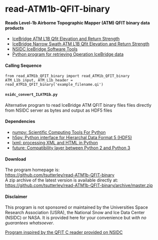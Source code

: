read-ATM1b-QFIT-binary
======================

#### Reads Level-1b Airborne Topographic Mapper (ATM) QFIT binary data products  

- [IceBridge ATM L1B Qfit Elevation and Return Strength](https://nsidc.org/data/docs/daac/icebridge/ilatm1b/v1/index.html)  
- [IceBridge Narrow Swath ATM L1B Qfit Elevation and Return Strength](https://nsidc.org/data/docs/daac/icebridge/ilnsa1b/v1/index.html)  
- [NSIDC IceBridge Software Tools](http://nsidc.org/data/icebridge/tools.html)
- [Python program for retrieving Operation IceBridge data](https://github.com/tsutterley/nsidc-earthdata)

#### Calling Sequence
```
from read_ATM1b_QFIT_binary import read_ATM1b_QFIT_binary
ATM_L1b_input, ATM_L1b_header = read_ATM1b_QFIT_binary('example_filename.qi')
```

#### `nsidc_convert_ILATM1b.py`
Alternative program to read IceBridge ATM QFIT binary files files directly from NSIDC server as bytes and output as HDF5 files  

#### Dependencies
- [numpy: Scientific Computing Tools For Python](http://www.numpy.org)
- [h5py: Python interface for Hierarchal Data Format 5 (HDF5)](http://h5py.org)  
- [lxml: processing XML and HTML in Python](https://pypi.python.org/pypi/lxml)
- [future: Compatibility layer between Python 2 and Python 3](http://python-future.org/)  

#### Download
The program homepage is:   
https://github.com/tsutterley/read-ATM1b-QFIT-binary    
A zip archive of the latest version is available directly at:    
https://github.com/tsutterley/read-ATM1b-QFIT-binary/archive/master.zip  

#### Disclaimer  
This program is not sponsored or maintained by the Universities Space Research Association (USRA), the National Snow and Ice Data Center (NSIDC) or NASA.  It is provided here for your convenience but _with no guarantees whatsoever_.  

[Program inspired by the QFIT C reader provided on NSIDC](ftp://sidads.colorado.edu/pub/tools/icebridge/qfit/c/)   
